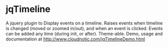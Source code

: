 jqTimeline
==========

A jquery plugin to Display events on a timeline. Raises events when timeline is changed (moved or zoomed in/out), and when an event is clicked. Events can be added any time (during init, or after). Theme-able. Demo, usage and documentation at <a href="http://www.cloudnotic.com/jqTimelineDemo.html">http://www.cloudnotic.com/jqTimelineDemo.html</a>